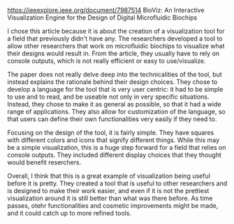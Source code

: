 https://ieeexplore.ieee.org/document/7987514
BioViz: An Interactive Visualization Engine for the Design of Digital Microfluidic Biochips

I chose this article because it is about the creation of a visualization tool for a field that previously didn't have any. The researchers developed a tool to allow other researchers that work on microfluidic biochips to visualize what their designs would result in. From the article, they usually have to rely on console outputs, which is not really efficient or easy to use/visualize. 

The paper does not really delve deep into the technicalities of the tool, but instead explains the rationale behind their design choices. They chose to develop a language for the tool that is very user centric: it had to be simple to use and to read, and be useable not only in very specific situations. Instead, they chose to make it as general as possible, so that it had a wide range of applications. They also allow for customization of the language, so that users can define their own functionalities very easily if they need to.

Focusing on the design of the tool, it is fairly simple. They have squares with different colors and icons that signify different things. While this may be a simple visualization, this is a huge step forward for a field that relies on console outputs. They included different display choices that they thought would benefit reserchers.

Overall, I think that this is a great example of visualization being useful before it is pretty. They created a tool that is useful to other researchers and is designed to make their work easier, and even if it is not the prettiest visualization around it is still better than what was there before. As time passes, otehr functionalities and cosmetic improvements might be made, and it could catch up to more refined tools.
